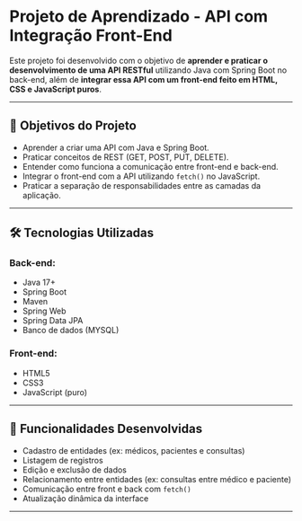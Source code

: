 # Projeto de Aprendizado - API com Integração Front-End

Este projeto foi desenvolvido com o objetivo de **aprender e praticar o desenvolvimento de uma API RESTful** utilizando Java com Spring Boot no back-end, além de **integrar essa API com um front-end feito em HTML, CSS e JavaScript puros**.

---

## 🚀 Objetivos do Projeto

- Aprender a criar uma API com Java e Spring Boot.
- Praticar conceitos de REST (GET, POST, PUT, DELETE).
- Entender como funciona a comunicação entre front-end e back-end.
- Integrar o front-end com a API utilizando `fetch()` no JavaScript.
- Praticar a separação de responsabilidades entre as camadas da aplicação.

---

## 🛠️ Tecnologias Utilizadas

### Back-end:
- Java 17+
- Spring Boot
- Maven
- Spring Web
- Spring Data JPA
- Banco de dados (MYSQL)

### Front-end:
- HTML5
- CSS3
- JavaScript (puro)

---

## 🧩 Funcionalidades Desenvolvidas

- Cadastro de entidades (ex: médicos, pacientes e consultas)
- Listagem de registros
- Edição e exclusão de dados
- Relacionamento entre entidades (ex: consultas entre médico e paciente)
- Comunicação entre front e back com `fetch()`
- Atualização dinâmica da interface

---
